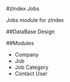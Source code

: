 #zIndex Jobs

Jobs module for zIndex

##DataBase Design

##Modules

- Company
- Job
- Job Category
- Contact User 